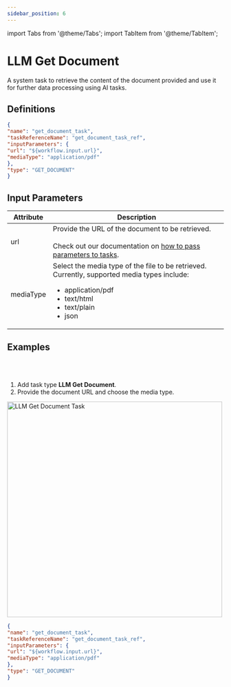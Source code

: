```yaml
---
sidebar_position: 6
---
```

import Tabs from '@theme/Tabs';
import TabItem from '@theme/TabItem';

# LLM Get Document

A system task to retrieve the content of the document provided and use it for further data processing using AI tasks.

## Definitions

```json
{
"name": "get_document_task",
"taskReferenceName": "get_document_task_ref",
"inputParameters": {
"url": "${workflow.input.url}",
"mediaType": "application/pdf"
},
"type": "GET_DOCUMENT"
}
```

## Input Parameters

| Attribute | Description |
| --------- | ----------- |
| url | Provide the URL of the document to be retrieved.<br/><br/>Check out our documentation on [how to pass parameters to tasks](https://orkes.io/content/developer-guides/passing-inputs-to-task-in-conductor). |
| mediaType | Select the media type of the file to be retrieved. Currently, supported media types include:<ul><li>application/pdf</li><li>text/html</li><li>text/plain</li><li>json</li></ul> | 

## Examples

<Tabs>
<TabItem value="UI" label="UI" className="paddedContent">

<div className="row">
<div className="col col--4">

<br/>
<br/>

1. Add task type **LLM Get Document**.
2. Provide the document URL and choose the media type.

</div>
<div className="col">
<div className="embed-loom-video">

<p><img src="/content/img/llm-get-document-ui-method.png" alt="LLM Get Document Task" width="500" height="auto"/></p>

</div>
</div>
</div>



</TabItem>
 <TabItem value="JSON" label="JSON Example">

```json
{
"name": "get_document_task",
"taskReferenceName": "get_document_task_ref",
"inputParameters": {
"url": "${workflow.input.url}",
"mediaType": "application/pdf"
},
"type": "GET_DOCUMENT"
}
```
</TabItem>
</Tabs>